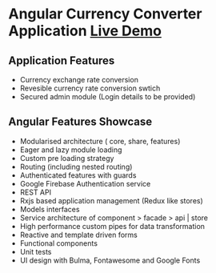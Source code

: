 # Angular Currency Converter Application [Live Demo](http://angular-currency-calculator.surge.sh/dashboard)

## Application Features

- Currency exchange rate conversion
- Revesible currency rate conversion swtich
- Secured admin module (Login details to be provided)

## Angular Features Showcase

- Modularised architecture ( core, share, features)
- Eager and lazy module loading
- Custom pre loading strategy
- Routing (including nested routing)
- Authenticated features with guards
- Google Firebase Authentication service
- REST API
- Rxjs based application management (Redux like stores)
- Models interfaces
- Service architecture of component > facade > api | store
- High performance custom pipes for data transformation
- Reactive and template driven forms
- Functional components
- Unit tests
- UI design with Bulma, Fontawesome and Google Fonts
